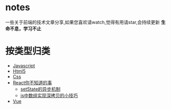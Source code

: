 # notes
一些关于前端的技术文章分享,如果您喜欢请watch,觉得有用请star,会持续更新
**生命不息，学习不止**

# 按类型归类
* [Javascript](#javascript)
* [Html5](#html5)
* [Css](#css)
* [React你不知道的事](#react)
  * [setState的异步机制](https://github.com/front-end-note/notes/issues/1)
  * [js中数组实现深拷贝的小技巧](https://github.com/front-end-note/notes/issues/2)
* [Vue](#vue)
